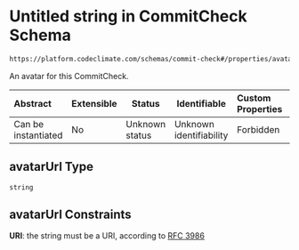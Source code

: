 # Untitled string in CommitCheck Schema

```txt
https://platform.codeclimate.com/schemas/commit-check#/properties/avatarUrl
```

An avatar for this CommitCheck.


| Abstract            | Extensible | Status         | Identifiable            | Custom Properties | Additional Properties | Access Restrictions | Defined In                                                                                |
| :------------------ | ---------- | -------------- | ----------------------- | :---------------- | --------------------- | ------------------- | ----------------------------------------------------------------------------------------- |
| Can be instantiated | No         | Unknown status | Unknown identifiability | Forbidden         | Allowed               | none                | [CommitCheck.schema.json\*](../../schemas/CommitCheck.schema.json "open original schema") |

## avatarUrl Type

`string`

## avatarUrl Constraints

**URI**: the string must be a URI, according to [RFC 3986](https://tools.ietf.org/html/rfc4291 "check the specification")
